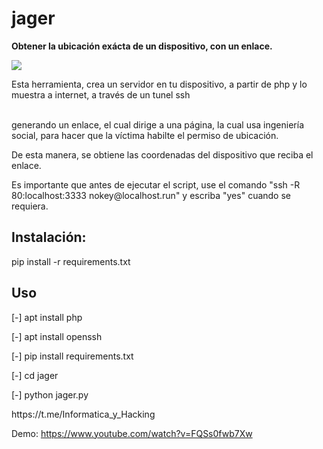 # jager
<strong>Obtener la ubicación exácta de un dispositivo, con un enlace.</strong>
<p></p><img src="jager.png">

<p>Esta herramienta, crea un servidor en tu dispositivo, a partir de php y lo muestra a internet, a través de un tunel ssh</p>
<br>generando un enlace, el cual dirige a una página, la cual usa ingeniería social, para hacer que la víctima habilte el permiso de ubicación.
<p>De esta manera, se obtiene las coordenadas del dispositivo que reciba el enlace.</p>
<p>Es importante que antes de ejecutar el script, use el comando "ssh -R 80:localhost:3333 nokey@localhost.run" y escriba "yes" cuando se requiera.</p>
<h2>Instalación:</h2>
<p>pip install -r requirements.txt</p>
<h2>Uso</h2>
<p>[-] apt install php</p>
<p>[-] apt install openssh</p>
<p>[-] pip install requirements.txt</p>
<p>[-] cd jager</p>
<p>[-] python jager.py</p>

<p>https://t.me/Informatica_y_Hacking</p>

Demo:
https://www.youtube.com/watch?v=FQSs0fwb7Xw
